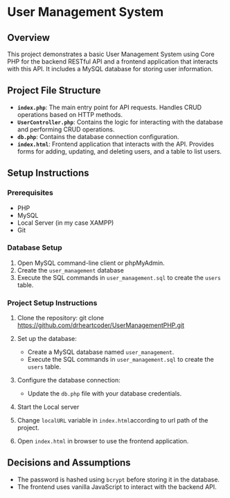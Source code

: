 # User Management System

## Overview

This project demonstrates a basic User Management System using Core PHP for the backend RESTful API and a frontend application that interacts with this API. It includes a MySQL database for storing user information.

## Project File Structure

- **`index.php`**: The main entry point for API requests. Handles CRUD operations based on HTTP methods.
- **`UserController.php`**: Contains the logic for interacting with the database and performing CRUD operations.
- **`db.php`**: Contains the database connection configuration.
- **`index.html`**: Frontend application that interacts with the API. Provides forms for adding, updating, and deleting users, and a table to list users.

## Setup Instructions

### Prerequisites

- PHP
- MySQL
- Local Server (in my case XAMPP)
- Git

### Database Setup

1. Open MySQL command-line client or phpMyAdmin.
2. Create the `user_management` database
3. Execute the SQL commands in `user_management.sql` to create the `users` table.

### Project Setup Instructions

1. Clone the repository:
    git clone https://github.com/drheartcoder/UserManagementPHP.git

2. Set up the database:
    - Create a MySQL database named `user_management`.
    - Execute the SQL commands in `user_management.sql` to create the `users` table.

3. Configure the database connection:
    - Update the `db.php` file with your database credentials.

4. Start the Local server

5. Change `localURL` variable in `index.html`according to url path of the project.

6. Open `index.html` in browser to use the frontend application.

## Decisions and Assumptions

- The password is hashed using `bcrypt` before storing it in the database.
- The frontend uses vanilla JavaScript to interact with the backend API.